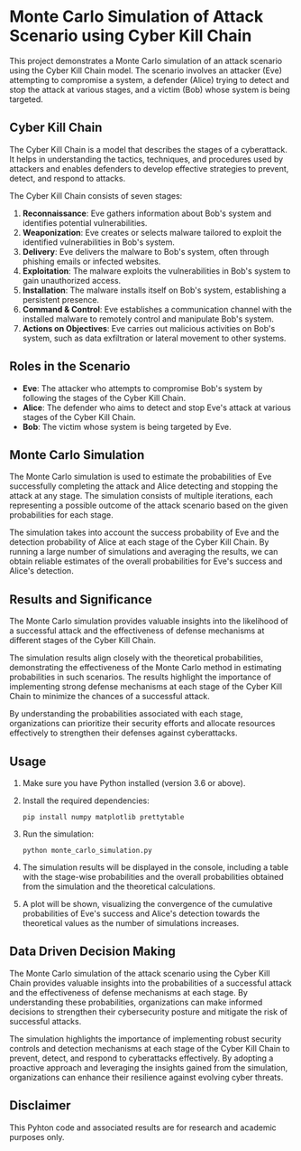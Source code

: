 # Monte Carlo Simulation of Attack Scenario using Cyber Kill Chain

This project demonstrates a Monte Carlo simulation of an attack scenario using the Cyber Kill Chain model. The scenario involves an attacker (Eve) attempting to compromise a system, a defender (Alice) trying to detect and stop the attack at various stages, and a victim (Bob) whose system is being targeted.

## Cyber Kill Chain

The Cyber Kill Chain is a model that describes the stages of a cyberattack. It helps in understanding the tactics, techniques, and procedures used by attackers and enables defenders to develop effective strategies to prevent, detect, and respond to attacks.

The Cyber Kill Chain consists of seven stages:

1. **Reconnaissance**: Eve gathers information about Bob's system and identifies potential vulnerabilities.
2. **Weaponization**: Eve creates or selects malware tailored to exploit the identified vulnerabilities in Bob's system.
3. **Delivery**: Eve delivers the malware to Bob's system, often through phishing emails or infected websites.
4. **Exploitation**: The malware exploits the vulnerabilities in Bob's system to gain unauthorized access.
5. **Installation**: The malware installs itself on Bob's system, establishing a persistent presence.
6. **Command & Control**: Eve establishes a communication channel with the installed malware to remotely control and manipulate Bob's system.
7. **Actions on Objectives**: Eve carries out malicious activities on Bob's system, such as data exfiltration or lateral movement to other systems.

## Roles in the Scenario

- **Eve**: The attacker who attempts to compromise Bob's system by following the stages of the Cyber Kill Chain.
- **Alice**: The defender who aims to detect and stop Eve's attack at various stages of the Cyber Kill Chain.
- **Bob**: The victim whose system is being targeted by Eve.

## Monte Carlo Simulation

The Monte Carlo simulation is used to estimate the probabilities of Eve successfully completing the attack and Alice detecting and stopping the attack at any stage. The simulation consists of multiple iterations, each representing a possible outcome of the attack scenario based on the given probabilities for each stage.

The simulation takes into account the success probability of Eve and the detection probability of Alice at each stage of the Cyber Kill Chain. By running a large number of simulations and averaging the results, we can obtain reliable estimates of the overall probabilities for Eve's success and Alice's detection.

## Results and Significance

The Monte Carlo simulation provides valuable insights into the likelihood of a successful attack and the effectiveness of defense mechanisms at different stages of the Cyber Kill Chain.

The simulation results align closely with the theoretical probabilities, demonstrating the effectiveness of the Monte Carlo method in estimating probabilities in such scenarios. The results highlight the importance of implementing strong defense mechanisms at each stage of the Cyber Kill Chain to minimize the chances of a successful attack.

By understanding the probabilities associated with each stage, organizations can prioritize their security efforts and allocate resources effectively to strengthen their defenses against cyberattacks.

## Usage

1. Make sure you have Python installed (version 3.6 or above).

2. Install the required dependencies:
   ```
   pip install numpy matplotlib prettytable
   ```

3. Run the simulation:
   ```
   python monte_carlo_simulation.py
   ```

4. The simulation results will be displayed in the console, including a table with the stage-wise probabilities and the overall probabilities obtained from the simulation and the theoretical calculations.

5. A plot will be shown, visualizing the convergence of the cumulative probabilities of Eve's success and Alice's detection towards the theoretical values as the number of simulations increases.

## Data Driven Decision Making

The Monte Carlo simulation of the attack scenario using the Cyber Kill Chain provides valuable insights into the probabilities of a successful attack and the effectiveness of defense mechanisms at each stage. By understanding these probabilities, organizations can make informed decisions to strengthen their cybersecurity posture and mitigate the risk of successful attacks.

The simulation highlights the importance of implementing robust security controls and detection mechanisms at each stage of the Cyber Kill Chain to prevent, detect, and respond to cyberattacks effectively. By adopting a proactive approach and leveraging the insights gained from the simulation, organizations can enhance their resilience against evolving cyber threats.

## Disclaimer
This Pyhton code and associated results are for research and academic purposes only.
